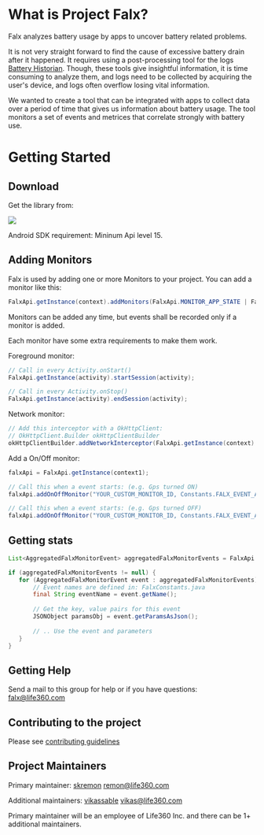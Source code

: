 # What is Project Falx?
Falx analyzes battery usage by apps to uncover battery related problems.

It is not very straight forward to find the cause of excessive battery drain after it happened. It requires using a post-processing tool for the logs [Battery Historian](https://github.com/google/battery-historian). Though, these tools give insightful information, it is time consuming to analyze them, and logs need to be collected by acquiring the user's device, and logs often overflow losing vital information.

We wanted to create a tool that can be integrated with apps to collect data over a period of time that gives us information about battery usage. The tool monitors a set of events and metrices that correlate strongly with battery use.


# Getting Started
## Download
Get the library from:

[![](https://jitpack.io/v/life360/android-falx.svg)](https://jitpack.io/#life360/android-falx)


Android SDK requirement: Mininum Api level 15.

## Adding Monitors
Falx is used by adding one or more Monitors to your project.
You can add a monitor like this:

```java
FalxApi.getInstance(context).addMonitors(FalxApi.MONITOR_APP_STATE | FalxApi.MONITOR_NETWORK);
```

Monitors can be added any time, but events shall be recorded only if a monitor is added.

Each monitor have some extra requirements to make them work.

Foreground monitor:

```java
// Call in every Activity.onStart()
FalxApi.getInstance(activity).startSession(activity);

// Call in every Activity.onStop()
FalxApi.getInstance(activity).endSession(activity);
```

Network monitor:

```java
// Add this interceptor with a OkHttpClient:
// OkHttpClient.Builder okHttpClientBuilder
okHttpClientBuilder.addNetworkInterceptor(FalxApi.getInstance(context).getInterceptor());
```

Add a On/Off monitor:

```java
falxApi = FalxApi.getInstance(context1);

// Call this when a event starts: (e.g. Gps turned ON)
falxApi.addOnOffMonitor("YOUR_CUSTOM_MONITOR_ID, Constants.FALX_EVENT_ACTIVITY_DETECTION_ON);

// Call this when a event starts: (e.g. Gps turned OFF)
falxApi.addOnOffMonitor("YOUR_CUSTOM_MONITOR_ID, Constants.FALX_EVENT_ACTIVITY_DETECTION_OFF);
```

## Getting stats

```java
List<AggregatedFalxMonitorEvent> aggregatedFalxMonitorEvents = FalxApi.getInstance(this).allAggregatedEvents(true);

if (aggregatedFalxMonitorEvents != null) {
   for (AggregatedFalxMonitorEvent event : aggregatedFalxMonitorEvents) {
       // Event names are defined in: FalxConstants.java
       final String eventName = event.getName();
       
       // Get the key, value pairs for this event
       JSONObject paramsObj = event.getParamsAsJson();   
       
       // .. Use the event and parameters
   }
}
```

## Getting Help

Send a mail to this group for help or if you have questions: falx@life360.com

## Contributing to the project
Please see [contributing guidelines](https://github.com/life360/android-falx/blob/master/CONTRIBUTING.md)


## Project Maintainers
Primary maintainer: [skremon](https://github.com/skremon) remon@life360.com 

Additional maintainers: [vikassable](https://github.com/vikassable) vikas@life360.com 

Primary maintainer will be an employee of Life360 Inc. and there can be 1+ additional maintainers.
